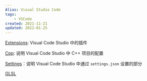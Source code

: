 ```yaml
---
Alias: Visual Studio Code
tags: 
    - VSCode
created: 2021-11-21
updated: 2022-01-25
---
```


[Extensions](VSCode/Extensions.md): Visual Code Studio 中的插件

[Cpp](VSCode/Cpp.md): 说明 Visual Code Studio 中 C++ 项目的配置

[Settings](VSCode/Settings.md)：说明 Visual Code Studio 中通过 `settings.json` 设置的部分

[GLSL](VSCode/GLSL.md)